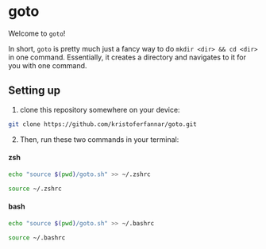 # goto

Welcome to `goto`!

In short, `goto` is pretty much just a fancy way to do `mkdir <dir> && cd <dir>` in one command.
Essentially, it creates a directory and navigates to it for you with one command.

## Setting up

1.  clone this repository somewhere on your device:

```sh
git clone https://github.com/kristoferfannar/goto.git
```

2.  Then, run these two commands in your terminal:

#### zsh

```zsh
echo "source $(pwd)/goto.sh" >> ~/.zshrc

source ~/.zshrc
```

#### bash

```bash
echo "source $(pwd)/goto.sh" >> ~/.bashrc

source ~/.bashrc
```
